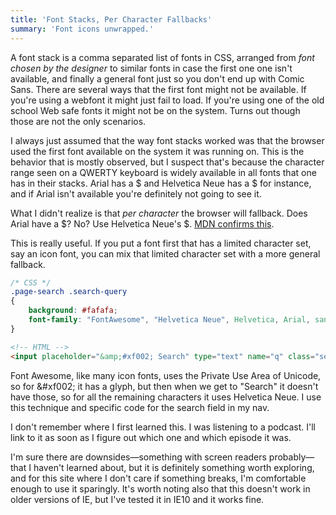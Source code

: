 ```yaml
---
title: 'Font Stacks, Per Character Fallbacks'
summary: 'Font icons unwrapped.'
---
```

A font stack is a comma separated list of fonts in CSS, arranged from *font chosen by the designer* to similar fonts in case the first one one isn't available, and finally a general font just so you don't end up with Comic Sans. There are several ways that the first font might not be available. If you're using a webfont it might just fail to load. If you're using one of the old school Web safe fonts it might not be on the system. Turns out though those are not the only scenarios.

I always just assumed that the way font stacks worked was that the browser used the first font available on the system it was running on. This is the behavior that is mostly observed, but I suspect that's because the character range seen on a QWERTY keyboard is widely available in all fonts that one has in their stacks. Arial has a $ and Helvetica Neue has a $ for instance, and if Arial isn't available you're definitely not going to see it.

What I didn't realize is that *per character* the browser will fallback. Does Arial have a $? No? Use Helvetica Neue's $. [MDN confirms this][mdn].

This is really useful. If you put a font first that has a limited character set, say an icon font, you can mix that limited character set with a more general fallback.

```css
/* CSS */
.page-search .search-query
{
    background: #fafafa;
    font-family: "FontAwesome", "Helvetica Neue", Helvetica, Arial, sans-serif;
}
```

```html
<!-- HTML -->
<input placeholder="&amp;#xf002; Search" type="text" name="q" class="search-query span12">
```

Font Awesome, like many icon fonts, uses the Private Use Area of Unicode, so for &amp;#xf002; it has a glyph, but then when we get to "Search" it doesn't have those, so for all the remaining characters it uses Helvetica Neue. I use this technique and specific code for the search field in my nav.

I don't remember where I first learned this. I was listening to a podcast. I'll link to it as soon as I figure out which one and which episode it was.

I'm sure there are downsides&mdash;something with screen readers probably&mdash;that I haven't learned about, but it is definitely something worth exploring, and for this site where I don't care if something breaks, I'm comfortable enough to use it sparingly. It's worth noting also that this doesn't work in older versions of IE, but I've tested it in IE10 and it works fine.

[mdn]: https://developer.mozilla.org/en-US/docs/CSS/font-family
